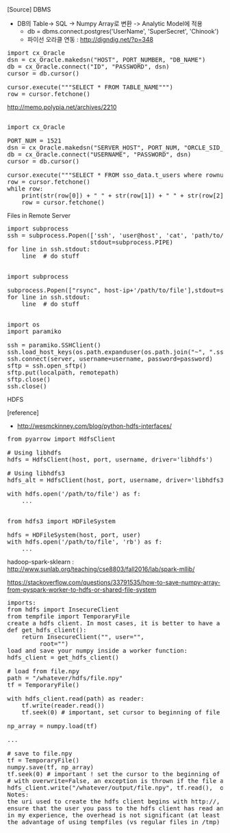 <h2></h2>

[Source]
DBMS
- DB의 Table-> SQL -> Numpy Array로 변환 -> Analytic Model에 적용
  - db = dbms.connect.postgres('UserName', 'SuperSecret', 'Chinook')
  - 파이선 오라클 연동 : http://digndig.net/?p=348
<pre>
import cx_Oracle
dsn = cx_Oracle.makedsn("HOST", PORT_NUMBER, "DB_NAME")
db = cx_Oracle.connect("ID", "PASSWORD", dsn)
cursor = db.cursor()
 
cursor.execute("""SELECT * FROM TABLE_NAME""")
row = cursor.fetchone()
</pre>

http://memo.polypia.net/archives/2210
<pre> 
import cx_Oracle
 
PORT_NUM = 1521
dsn = cx_Oracle.makedsn("SERVER_HOST", PORT_NUM, "ORCLE_SID_NAME")
db = cx_Oracle.connect("USERNAME", "PASSWORD", dsn)
cursor = db.cursor()
 
cursor.execute("""SELECT * FROM sso_data.t_users where rownum < 100""")
row = cursor.fetchone()
while row:
    print(str(row[0]) + " " + str(row[1]) + " " + str(row[2]) + " " + str(row[3]))
    row = cursor.fetchone()
</pre>

Files in Remote Server
<pre>
import subprocess
ssh = subprocess.Popen(['ssh', 'user@host', 'cat', 'path/to/file'],
                       stdout=subprocess.PIPE)
for line in ssh.stdout:
    line  # do stuff


import subprocess

subprocess.Popen(["rsync", host-ip+'/path/to/file'],stdout=subprocess.PIPE)
for line in ssh.stdout:
    line  # do stuff


import os
import paramiko

ssh = paramiko.SSHClient() 
ssh.load_host_keys(os.path.expanduser(os.path.join("~", ".ssh", "known_hosts")))
ssh.connect(server, username=username, password=password)
sftp = ssh.open_sftp()
sftp.put(localpath, remotepath)
sftp.close()
ssh.close()
</pre>

HDFS

[reference]

- http://wesmckinney.com/blog/python-hdfs-interfaces/
<pre>
from pyarrow import HdfsClient

# Using libhdfs
hdfs = HdfsClient(host, port, username, driver='libhdfs')

# Using libhdfs3
hdfs_alt = HdfsClient(host, port, username, driver='libhdfs3')

with hdfs.open('/path/to/file') as f:
    ...
    
    
from hdfs3 import HDFileSystem

hdfs = HDFileSystem(host, port, user)
with hdfs.open('/path/to/file', 'rb') as f:
    ...
</pre>

hadoop-spark-sklearn :  http://www.sunlab.org/teaching/cse8803/fall2016/lab/spark-mllib/


https://stackoverflow.com/questions/33791535/how-to-save-numpy-array-from-pyspark-worker-to-hdfs-or-shared-file-system
<pre>
imports:
from hdfs import InsecureClient
from tempfile import TemporaryFile
create a hdfs client. In most cases, it is better to have a utility function somewhere in your script, like this one:
def get_hdfs_client():
    return InsecureClient("<your webhdfs uri>", user="<hdfs user>",
         root="<hdfs base path>")
load and save your numpy inside a worker function:
hdfs_client = get_hdfs_client()

# load from file.npy
path = "/whatever/hdfs/file.npy"
tf = TemporaryFile()

with hdfs_client.read(path) as reader:
    tf.write(reader.read())
    tf.seek(0) # important, set cursor to beginning of file

np_array = numpy.load(tf)

...

# save to file.npy
tf = TemporaryFile()
numpy.save(tf, np_array)
tf.seek(0) # important ! set the cursor to the beginning of the file
# with overwrite=False, an exception is thrown if the file already exists
hdfs_client.write("/whatever/output/file.npy", tf.read(),  overwrite=True) 
Notes: 
the uri used to create the hdfs client begins with http://, because it uses the web interface of the hdfs file system;
ensure that the user you pass to the hdfs client has read and write permissions
in my experience, the overhead is not significant (at least in term of execution time)
the advantage of using tempfiles (vs regular files in /tmp) is that you ensure no garbage files stay in the cluster machines after the script ends, normally or not
</pre>



